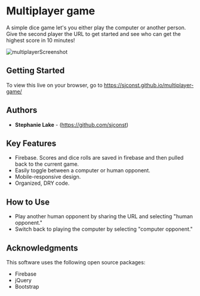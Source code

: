 # Multiplayer game
A simple dice game let's you either play the computer or another person. Give the second player the URL to get started and see who can get the highest score in 10 minutes! 

![multiplayerScreenshot](https://user-images.githubusercontent.com/42453320/64482611-f6b13e80-d1a9-11e9-83b0-afaa99cd5465.jpg)

## Getting Started

To view this live on your browser, go to https://sjconst.github.io/multiplayer-game/

## Authors

* **Stephanie Lake** - (https://github.com/sjconst)

## Key Features

* Firebase. Scores and dice rolls are saved in firebase and then pulled back to the current game. 
* Easily toggle between a computer or human opponent.
* Mobile-responsive design.
* Organized, DRY code.

## How to Use

* Play another human opponent by sharing the URL and selecting "human opponent."
* Switch back to playing the computer by selecting "computer opponent."

## Acknowledgments

This software uses the following open source packages:

* Firebase
* jQuery
* Bootstrap